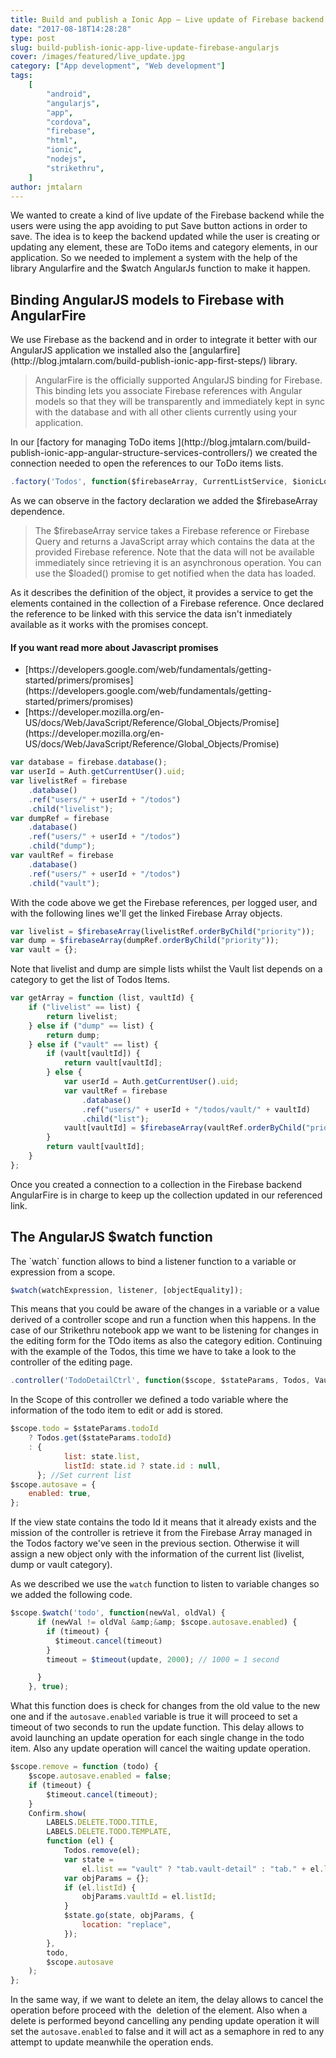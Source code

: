 ```yaml
---
title: Build and publish a Ionic App – Live update of Firebase backend with AngularJS
date: "2017-08-18T14:28:28"
type: post
slug: build-publish-ionic-app-live-update-firebase-angularjs
cover: /images/featured/live_update.jpg
category: ["App development", "Web development"]
tags:
    [
        "android",
        "angularjs",
        "app",
        "cordova",
        "firebase",
        "html",
        "ionic",
        "nodejs",
        "strikethru",
    ]
author: jmtalarn
---
```


We wanted to create a kind of live update of the Firebase backend while the users were using the app avoiding to put Save button actions in order to save. The idea is to keep the backend updated while the user is creating or updating any element, these are ToDo items and category elements, in our application. So we needed to implement a system with the help of the library Angularfire and the $watch AngularJs function to make it happen.

<!--more-->
<h2>Binding AngularJS models to Firebase with AngularFire</h2>
We use Firebase as the backend and in order to integrate it better with our AngularJS application we installed also the [angularfire](http://blog.jmtalarn.com/build-publish-ionic-app-first-steps/) library.

<blockquote>AngularFire is the officially supported AngularJS binding for Firebase. This binding lets you associate Firebase references with Angular models so that they will be transparently and immediately kept in sync with the database and with all other clients currently using your application.
</blockquote>
In our [factory for managing ToDo items ](http://blog.jmtalarn.com/build-publish-ionic-app-angular-structure-services-controllers/) we created the connection needed to open the references to our ToDo items lists.

```javascript
.factory('Todos', function($firebaseArray, CurrentListService, $ionicLoading, Auth)
```

As we can observe in the factory declaration we added the $firebaseArray dependence.

<blockquote>The $firebaseArray service takes a Firebase reference or Firebase Query and returns a JavaScript array which contains the data at the provided Firebase reference. Note that the data will not be available immediately since retrieving it is an asynchronous operation. You can use the $loaded() promise to get notified when the data has loaded.
</blockquote>
As it describes the definition of the object, it provides a service to get the elements contained in the collection of a Firebase reference. Once declared the reference to be linked with this service the data isn't inmediately available as it works with the promises concept.

<h4>If you want read more about Javascript promises</h4>
<ul>
<li>[https://developers.google.com/web/fundamentals/getting-started/primers/promises](https://developers.google.com/web/fundamentals/getting-started/primers/promises)</li>
<li>[https://developer.mozilla.org/en-US/docs/Web/JavaScript/Reference/Global_Objects/Promise](https://developer.mozilla.org/en-US/docs/Web/JavaScript/Reference/Global_Objects/Promise)</li>
</ul>

```javascript
var database = firebase.database();
var userId = Auth.getCurrentUser().uid;
var livelistRef = firebase
	.database()
	.ref("users/" + userId + "/todos")
	.child("livelist");
var dumpRef = firebase
	.database()
	.ref("users/" + userId + "/todos")
	.child("dump");
var vaultRef = firebase
	.database()
	.ref("users/" + userId + "/todos")
	.child("vault");
```

With the code above we get the Firebase references, per logged user, and with the following lines we'll get the linked Firebase Array objects.

```javascript
var livelist = $firebaseArray(livelistRef.orderByChild("priority"));
var dump = $firebaseArray(dumpRef.orderByChild("priority"));
var vault = {};
```

Note that livelist and dump are simple lists whilst the Vault list depends on a category to get the list of Todos Items.

```javascript
var getArray = function (list, vaultId) {
	if ("livelist" == list) {
		return livelist;
	} else if ("dump" == list) {
		return dump;
	} else if ("vault" == list) {
		if (vault[vaultId]) {
			return vault[vaultId];
		} else {
			var userId = Auth.getCurrentUser().uid;
			var vaultRef = firebase
				.database()
				.ref("users/" + userId + "/todos/vault/" + vaultId)
				.child("list");
			vault[vaultId] = $firebaseArray(vaultRef.orderByChild("priority"));
		}
		return vault[vaultId];
	}
};
```

Once you created a connection to a collection in the Firebase backend AngularFire is in charge to keep up the collection updated in our referenced link.

<h2>The AngularJS $watch function</h2>
The `watch` function allows to bind a listener function to a variable or expression from a scope.

```javascript
$watch(watchExpression, listener, [objectEquality]);
```

This means that you could be aware of the changes in a variable or a value derived of a controller scope and run a function when this happens. In the case of our Strikethru notebook app we want to be listening for changes in the editing form for the TOdo items as also the category edition. Continuing with the example of the Todos, this time we have to take a look to the controller of the editing page.

```javascript
.controller('TodoDetailCtrl', function($scope, $stateParams, Todos, Vault, $timeout, VaultPopup, ChoosePriorityPopup, CurrentListService, Confirm, LABELS, Setup, $state, Calendar)
```

In the Scope of this controller we defined a todo variable where the information of the todo item to edit or add is stored.

```javascript
$scope.todo = $stateParams.todoId
	? Todos.get($stateParams.todoId)
	: {
			list: state.list,
			listId: state.id ? state.id : null,
	  }; //Set current list
$scope.autosave = {
	enabled: true,
};
```

If the view state contains the todo Id it means that it already exists and the mission of the controller is retrieve it from the Firebase Array managed in the Todos factory we've seen in the previous section. Otherwise it will assign a new object only with the information of the current list (livelist, dump or vault category).

As we described we use the `watch` function to listen to variable changes so we added the following code.

```javascript
$scope.$watch('todo', function(newVal, oldVal) {
      if (newVal != oldVal &amp;&amp; $scope.autosave.enabled) {
        if (timeout) {
          $timeout.cancel(timeout)
        }
        timeout = $timeout(update, 2000); // 1000 = 1 second

      }
    }, true);
```

What this function does is check for changes from the old value to the new one and if the `autosave.enabled` variable is true it will proceed to set a timeout of two seconds to run the update function. This delay allows to avoid launching an update operation for each single change in the todo item. Also any update operation will cancel the waiting update operation.

```javascript
$scope.remove = function (todo) {
	$scope.autosave.enabled = false;
	if (timeout) {
		$timeout.cancel(timeout);
	}
	Confirm.show(
		LABELS.DELETE.TODO.TITLE,
		LABELS.DELETE.TODO.TEMPLATE,
		function (el) {
			Todos.remove(el);
			var state =
				el.list == "vault" ? "tab.vault-detail" : "tab." + el.list;
			var objParams = {};
			if (el.listId) {
				objParams.vaultId = el.listId;
			}
			$state.go(state, objParams, {
				location: "replace",
			});
		},
		todo,
		$scope.autosave
	);
};
```

In the same way, if we want to delete an item, the delay allows to cancel the operation before proceed with the  deletion of the element. Also when a delete is performed beyond cancelling any pending update operation it will set the `autosave.enabled` to false and it will act as a semaphore in red to any attempt to update meanwhile the operation ends.
